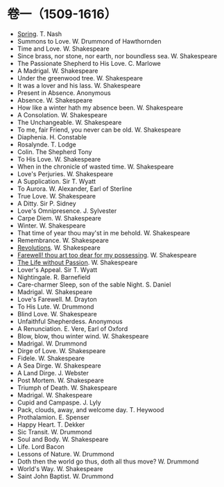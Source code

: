 # 卷一（1509-1616）
* [Spring](poem/volume-1/spring.md). T. Nash
* Summons to Love. W. Drummond of Hawthornden
* Time and Love. W. Shakespeare
* Since brass, nor stone, nor earth, nor boundless sea. W. Shakespeare
* The Passionate Shepherd to His Love. C. Marlowe
* A Madrigal. W. Shakespeare
* Under the greenwood tree. W. Shakespeare
* It was a lover and his lass. W. Shakespeare
* Present in Absence. Anonymous
* Absence. W. Shakespeare
* How like a winter hath my absence been. W. Shakespeare
* A Consolation. W. Shakespeare
* The Unchangeable. W. Shakespeare
* To me, fair Friend, you never can be old. W. Shakespeare
* Diaphenia. H. Constable
* Rosalynde. T. Lodge
* Colin. The Shepherd Tony
* To His Love. W. Shakespeare
* When in the chronicle of wasted time. W. Shakespeare
* Love's Perjuries. W. Shakespeare
* A Supplication. Sir T. Wyatt
* To Aurora. W. Alexander, Earl of Sterline
* True Love. W. Shakespeare
* A Ditty. Sir P. Sidney
* Love's Omnipresence. J. Sylvester
* Carpe Diem. W. Shakespeare
* Winter. W. Shakespeare
* That time of year thou may'st in me behold. W. Shakespeare
* Remembrance. W. Shakespeare
* [Revolutions](poem/volume-1/revolutions.md). W. Shakespeare
* [Farewell! thou art too dear for my possessing](poem/volume-1/farewell-thou-art-too-dear-for-my-possessing.md). W. Shakespeare
* [The Life without Passion](poem/volume-1/the-life-without-passion.md). W. Shakespeare
* Lover's Appeal. Sir T. Wyatt
* Nightingale. R. Barnefield
* Care-charmer Sleep, son of the sable Night. S. Daniel
* Madrigal. W. Shakespeare
* Love's Farewell. M. Drayton
* To His Lute. W. Drummond
* Blind Love. W. Shakespeare
* Unfaithful Shepherdess. Anonymous
* A Renunciation. E. Vere, Earl of Oxford
* Blow, blow, thou winter wind. W. Shakespeare
* Madrigal. W. Drummond
* Dirge of Love. W. Shakespeare
* Fidele. W. Shakespeare
* A Sea Dirge. W. Shakespeare
* A Land Dirge. J. Webster
* Post Mortem. W. Shakespeare
* Triumph of Death. W. Shakespeare
* Madrigal. W. Shakespeare
* Cupid and Campaspe. J. Lyly
* Pack, clouds, away, and welcome day. T. Heywood
* Prothalamion. E. Spenser
* Happy Heart. T. Dekker
* Sic Transit. W. Drummond
* Soul and Body. W. Shakespeare
* Life. Lord Bacon
* Lessons of Nature. W. Drummond
* Doth then the world go thus, doth all thus move? W. Drummond
* World's Way. W. Shakespeare
* Saint John Baptist. W. Drummond
